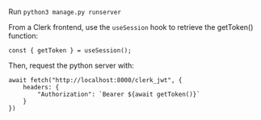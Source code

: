 Run `python3 manage.py runserver`

From a Clerk frontend, use the `useSession` hook to retrieve the getToken() function:

```
const { getToken } = useSession();
```

Then, request the python server with:

```
await fetch("http://localhost:8000/clerk_jwt", {
    headers: {
        "Authorization": `Bearer ${await getToken()}`
    }
})
```
